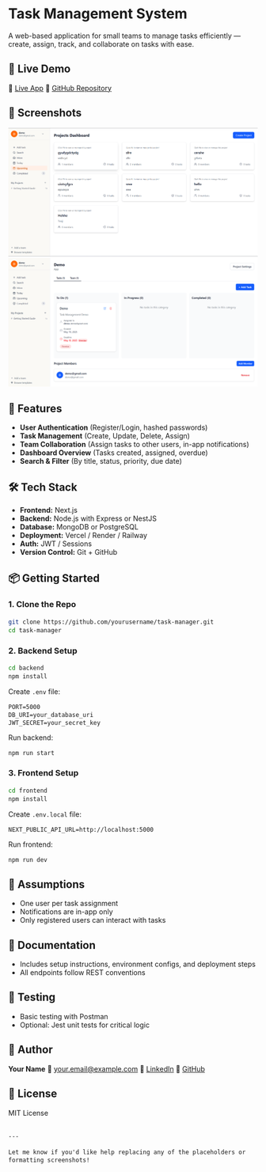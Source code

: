 
# Task Management System

A web-based application for small teams to manage tasks efficiently — create, assign, track, and collaborate on tasks with ease.

## 🚀 Live Demo

🔗 [Live App](https://task-mangement-website.vercel.app/)
📂 [GitHub Repository](https://github.com/yourusername/task-manager)

## 📸 Screenshots

![Dashboard](./screenshots/dashboard.png)  
![Task View](./screenshots/task-view.png)

## 🔑 Features

- **User Authentication** (Register/Login, hashed passwords)
- **Task Management** (Create, Update, Delete, Assign)
- **Team Collaboration** (Assign tasks to other users, in-app notifications)
- **Dashboard Overview** (Tasks created, assigned, overdue)
- **Search & Filter** (By title, status, priority, due date)

## 🛠️ Tech Stack

- **Frontend:** Next.js
- **Backend:** Node.js with Express or NestJS
- **Database:** MongoDB or PostgreSQL
- **Deployment:** Vercel / Render / Railway
- **Auth:** JWT / Sessions
- **Version Control:** Git + GitHub

## 📦 Getting Started

### 1. Clone the Repo

```bash
git clone https://github.com/yourusername/task-manager.git
cd task-manager
````

### 2. Backend Setup

```bash
cd backend
npm install
```

Create `.env` file:

```
PORT=5000
DB_URI=your_database_uri
JWT_SECRET=your_secret_key
```

Run backend:

```bash
npm run start
```

### 3. Frontend Setup

```bash
cd frontend
npm install
```

Create `.env.local` file:

```
NEXT_PUBLIC_API_URL=http://localhost:5000
```

Run frontend:

```bash
npm run dev
```

## 📌 Assumptions

* One user per task assignment
* Notifications are in-app only
* Only registered users can interact with tasks

## 📄 Documentation

* Includes setup instructions, environment configs, and deployment steps
* All endpoints follow REST conventions

## 🧪 Testing

* Basic testing with Postman
* Optional: Jest unit tests for critical logic

## 👤 Author

**Your Name**
📧 [your.email@example.com](mailto:your.email@example.com)
🔗 [LinkedIn](https://linkedin.com/in/yourname)
🐙 [GitHub](https://github.com/yourusername)

## 📃 License

MIT License

```

---

Let me know if you'd like help replacing any of the placeholders or formatting screenshots!
```
